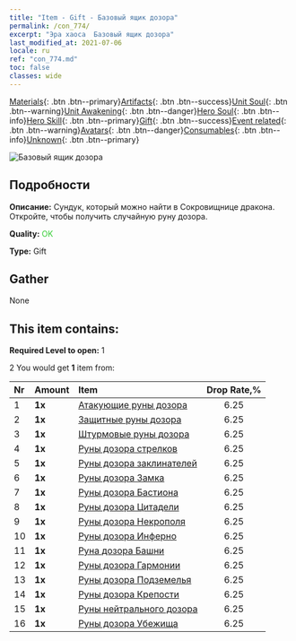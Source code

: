 ```yaml
---
title: "Item - Gift - Базовый ящик дозора"
permalink: /con_774/
excerpt: "Эра хаоса  Базовый ящик дозора"
last_modified_at: 2021-07-06
locale: ru
ref: "con_774.md"
toc: false
classes: wide
---
```

 [Materials](/ItemsRU/){: .btn .btn--primary}[Artifacts](/ItemsRU/Artifacts/){: .btn .btn--success}[Unit Soul](/ItemsRU/UnitSoul/){: .btn .btn--warning}[Unit Awakening](/ItemsRU/UnitAwakening/){: .btn .btn--danger}[Hero Soul](/ItemsRU/HeroSoul/){: .btn .btn--info}[Hero Skill](/ItemsRU/HeroSkill/){: .btn .btn--primary}[Gift](/ItemsRU/Gift/){: .btn .btn--success}[Event related](/ItemsRU/Events/){: .btn .btn--warning}[Avatars](/ItemsRU/Avatars/){: .btn .btn--danger}[Consumables](/ItemsRU/Consumables/){: .btn .btn--info}[Unknown](/ItemsRU/Unknown/){: .btn .btn--primary}

 ![Базовый ящик дозора](/images/t/i_tujianhezi1.png)

## Подробности
 **Описание:** Сундук, который можно найти в Сокровищнице дракона. Откройте, чтобы получить случайную руну дозора.

 **Quality:** <span style="color: #32CD32">OK</span>

 **Type:** Gift

## Gather

  None

## This item contains:

 **Required Level to open:** 1

 2 You would get **1** item  from:

  | Nr | Amount |     Item    | Drop Rate,% |
  |:---|:-------|:------------|:---------:|
  | 1 |  **1x** | [Атакующие руны дозора](/ItemsRU/con_734/) | 6.25 | 
  | 2 |  **1x** | [Защитные руны дозора](/ItemsRU/con_739/) | 6.25 | 
  | 3 |  **1x** | [Штурмовые руны дозора](/ItemsRU/con_741/) | 6.25 | 
  | 4 |  **1x** | [Руны дозора стрелков](/ItemsRU/con_742/) | 6.25 | 
  | 5 |  **1x** | [Руны дозора заклинателей](/ItemsRU/con_746/) | 6.25 | 
  | 6 |  **1x** | [Руны дозора Замка](/ItemsRU/con_752/) | 6.25 | 
  | 7 |  **1x** | [Руны дозора Бастиона](/ItemsRU/con_753/) | 6.25 | 
  | 8 |  **1x** | [Руны дозора Цитадели](/ItemsRU/con_754/) | 6.25 | 
  | 9 |  **1x** | [Руны дозора Некрополя](/ItemsRU/con_755/) | 6.25 | 
  | 10 |  **1x** | [Руны дозора Инферно](/ItemsRU/con_777/) | 6.25 | 
  | 11 |  **1x** | [Руна дозора Башни](/ItemsRU/con_785/) | 6.25 | 
  | 12 |  **1x** | [Руны дозора Гармонии](/ItemsRU/con_791/) | 6.25 | 
  | 13 |  **1x** | [Руны дозора Подземелья](/ItemsRU/con_792/) | 6.25 | 
  | 14 |  **1x** | [Руны дозора Крепости](/ItemsRU/con_818/) | 6.25 | 
  | 15 |  **1x** | [Руны нейтрального дозора](/ItemsRU/con_869/) | 6.25 | 
  | 16 |  **1x** | [Руны дозора Убежища](/ItemsRU/con_868/) | 6.25 | 
